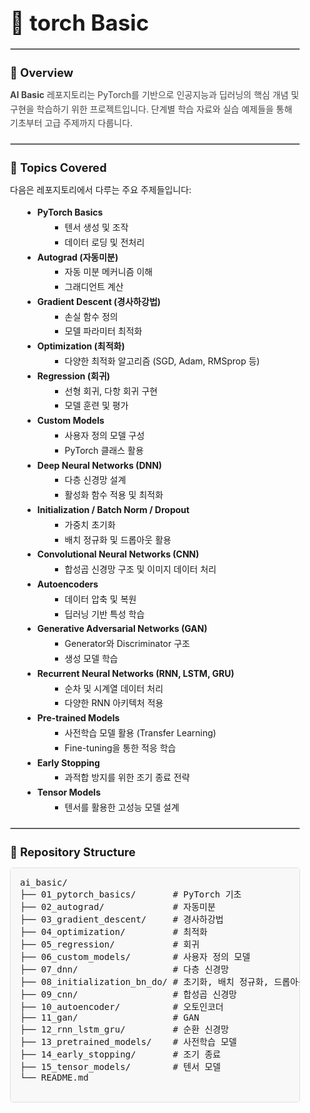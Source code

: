 <div style="max-width: 800px; margin: 0 auto; padding: 20px;">
  <h1 style="font-size: 2.5em; font-weight: bold; margin-bottom: 10px; text-align: left;">🚀 torch Basic</h1>

   <hr style="border: 1px solid #D0D0D0; margin: 20px 0;">
   
  <h3 style="font-size: 1.3em; margin-bottom: 10px; text-align: left;">📖 Overview</h3>
  <p style="line-height: 1.6; color: #444; text-align: left;">
    <b>AI Basic</b> 레포지토리는 PyTorch를 기반으로 인공지능과 딥러닝의 핵심 개념 및 구현을 학습하기 위한 프로젝트입니다. 단계별 학습 자료와 실습 예제들을 통해 기초부터 고급 주제까지 다룹니다.
  </p>

  <hr style="border: 1px solid #D0D0D0; margin: 20px 0;">

  <h3 style="font-size: 1.3em; margin-bottom: 10px; text-align: left;">🧠 Topics Covered</h3>
  <p style="margin-bottom: 15px; text-align: left;">다음은 레포지토리에서 다루는 주요 주제들입니다:</p>

  <div style="margin-left: 20px;">
    <ul style="line-height: 1.7; margin-bottom: 20px; text-align: left;">
      <li><b>PyTorch Basics</b>
        <ul style="list-style-type: square; margin-left: 20px;">
          <li>텐서 생성 및 조작</li>
          <li>데이터 로딩 및 전처리</li>
        </ul>
      </li>
      <li><b>Autograd (자동미분)</b>
        <ul style="list-style-type: square; margin-left: 20px;">
          <li>자동 미분 메커니즘 이해</li>
          <li>그래디언트 계산</li>
        </ul>
      </li>
      <li><b>Gradient Descent (경사하강법)</b>
        <ul style="list-style-type: square; margin-left: 20px;">
          <li>손실 함수 정의</li>
          <li>모델 파라미터 최적화</li>
        </ul>
      </li>
      <li><b>Optimization (최적화)</b>
        <ul style="list-style-type: square; margin-left: 20px;">
          <li>다양한 최적화 알고리즘 (SGD, Adam, RMSprop 등)</li>
        </ul>
      </li>
      <li><b>Regression (회귀)</b>
        <ul style="list-style-type: square; margin-left: 20px;">
          <li>선형 회귀, 다항 회귀 구현</li>
          <li>모델 훈련 및 평가</li>
        </ul>
      </li>
      <li><b>Custom Models</b>
        <ul style="list-style-type: square; margin-left: 20px;">
          <li>사용자 정의 모델 구성</li>
          <li>PyTorch 클래스 활용</li>
        </ul>
      </li>
      <li><b>Deep Neural Networks (DNN)</b>
        <ul style="list-style-type: square; margin-left: 20px;">
          <li>다층 신경망 설계</li>
          <li>활성화 함수 적용 및 최적화</li>
        </ul>
      </li>
       <li><b>Initialization / Batch Norm / Dropout</b>
        <ul style="list-style-type: square; margin-left: 20px;">
          <li>가중치 초기화</li>
          <li>배치 정규화 및 드롭아웃 활용</li>
        </ul>
       </li>
      <li><b>Convolutional Neural Networks (CNN)</b>
        <ul style="list-style-type: square; margin-left: 20px;">
          <li>합성곱 신경망 구조 및 이미지 데이터 처리</li>
        </ul>
      </li>
      <li><b>Autoencoders</b>
        <ul style="list-style-type: square; margin-left: 20px;">
          <li>데이터 압축 및 복원</li>
          <li>딥러닝 기반 특성 학습</li>
        </ul>
      </li>
      <li><b>Generative Adversarial Networks (GAN)</b>
        <ul style="list-style-type: square; margin-left: 20px;">
          <li>Generator와 Discriminator 구조</li>
          <li>생성 모델 학습</li>
        </ul>
      </li>
      <li><b>Recurrent Neural Networks (RNN, LSTM, GRU)</b>
        <ul style="list-style-type: square; margin-left: 20px;">
          <li>순차 및 시계열 데이터 처리</li>
          <li>다양한 RNN 아키텍처 적용</li>
        </ul>
      </li>
      <li><b>Pre-trained Models</b>
        <ul style="list-style-type: square; margin-left: 20px;">
            <li>사전학습 모델 활용 (Transfer Learning)</li>
            <li>Fine-tuning을 통한 적응 학습</li>
         </ul>
      </li>
        <li><b>Early Stopping</b>
        <ul style="list-style-type: square; margin-left: 20px;">
             <li>과적합 방지를 위한 조기 종료 전략</li>
        </ul>
      </li>
      <li><b>Tensor Models</b>
        <ul style="list-style-type: square; margin-left: 20px;">
             <li>텐서를 활용한 고성능 모델 설계</li>
         </ul>
      </li>
    </ul>
  </div>

  <hr style="border: 1px solid #D0D0D0; margin: 20px 0;">

  <h3 style="font-size: 1.3em; margin-bottom: 10px; text-align: left;">📂 Repository Structure</h3>
  <pre style="background-color: #F8F8F8; padding: 15px; border: 1px solid #E0E0E0; border-radius: 5px; overflow-x: auto; font-size: 14px; text-align: left;">
ai_basic/
├── 01_pytorch_basics/       # PyTorch 기초
├── 02_autograd/             # 자동미분
├── 03_gradient_descent/     # 경사하강법
├── 04_optimization/         # 최적화
├── 05_regression/           # 회귀
├── 06_custom_models/        # 사용자 정의 모델
├── 07_dnn/                  # 다층 신경망
├── 08_initialization_bn_do/ # 초기화, 배치 정규화, 드롭아웃
├── 09_cnn/                  # 합성곱 신경망
├── 10_autoencoder/          # 오토인코더
├── 11_gan/                  # GAN
├── 12_rnn_lstm_gru/         # 순환 신경망
├── 13_pretrained_models/    # 사전학습 모델
├── 14_early_stopping/       # 조기 종료
├── 15_tensor_models/        # 텐서 모델
└── README.md
  </pre>
</div>
